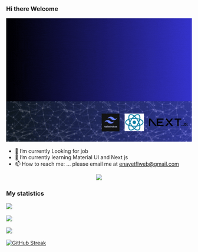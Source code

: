 ### Hi there Welcome

!["Md Enayetur Rahman](https://github.com/enayetsyl/enayetsyl/blob/main/assets/banner.gif)







- 🔭 I’m currently Looking for job
- 🌱 I’m currently learning Material UI and Next js
- 📫 How to reach me: ... please email me at enayetflweb@gmail.com




<p align="center">
  <a href="https://skillicons.dev">
    <img src="https://skillicons.dev/icons?i=git,css,express,firebase,github,html,js,nodejs,react,tailwind,vercel,vscode" />
  </a>
</p>


### My statistics

![](http://github-profile-summary-cards.vercel.app/api/cards/profile-details?username=enayetsyl&theme=transparent)



![](http://github-profile-summary-cards.vercel.app/api/cards/stats?username=enayetsyl&theme=transparent)



![](http://github-profile-summary-cards.vercel.app/api/cards/productive-time?username=enayetsyl&theme=transparent&utcOffset=8)


[![GitHub Streak](https://github-readme-streak-stats.herokuapp.com?user=enayetsyl&theme=ocean-gradient&hide_border=true&date_format=j%20M%5B%20Y%5D)](https://git.io/streak-stats)
